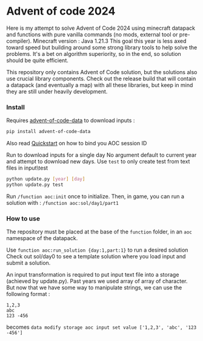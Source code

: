  # Advent of code 2024
 
 Here is my attempt to solve Advent of Code 2024 using minecraft datapack and functions with pure vanilla commands (no mods, external tool or pre-compiler).
 Minecraft version : Java 1.21.3
This goal this year is less axed toward speed but building around some strong library tools to help solve the problems.
It's a bet on algorithm superiority, so in the end, so solution should be quite efficient.

This repository only contains Advent of Code solution, but the solutions also use crucial library components.
Check out the release build that will contain a datapack (and eventually a map) with all these libraries, but keep in mind they are still under heavily development.

### Install

Requires [advent-of-code-data](https://github.com/wimglenn/advent-of-code-data) to download inputs : 
```sh
pip install advent-of-code-data
```
Also read [Quickstart](https://github.com/wimglenn/advent-of-code-data#quickstart) on how to bind you AOC session ID 

Run to download inputs for a single day
No argument default to current year and attempt to download new days.
Use `test` to only create test from text files in input\test
```sh
python update.py [year] [day]
python update.py test
```
Run ```/function aoc:init``` once to initialize.
Then, in game, you can run a solution with :
```/function aoc:sol/day1/part1```



### How to use
The repository must be placed at the base of the `function` folder, in an `aoc` namespace of the datapack.

Use `function aoc:run_solution {day:1,part:1}` to run a desired solution
Check out sol/day0 to see a template solution where you load input and submit a solution.

An input transformation is required to put input text file into a storage (achieved by update.py).
Past years we used array of array of character. But now that we have some way to manipulate strings, we can use the following format :

```
1,2,3
abc
123 -456
```
becomes
`data modify storage aoc input set value ['1,2,3', 'abc', '123 -456']`

